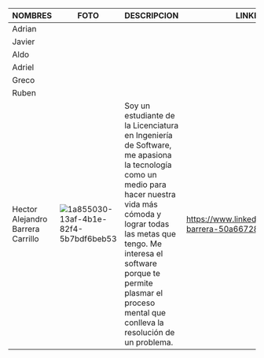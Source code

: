 |                 NOMBRES                |                     FOTO                   |              DESCRIPCION                   |       LINKEDIN                   |
|----------------------------------------|--------------------------------------------|--------------------------------------------|----------------------------------|
|  Adrian                                |                                            |                                            |                                  |
|  Javier                                |                                            |                                            |                                  |
|  Aldo                                  |                                            |                                            |                                  |
|  Adriel                                |                                            |                                            |                                  |
|  Greco                                 |                                            |                                            |                                  |
|  Ruben                                 |                                            |                                            |                                  |
|  Hector Alejandro Barrera Carrillo     |![1a855030-13af-4b1e-82f4-5b7bdf6beb53](https://github.com/Javier-de-Jesus-Ortiz-Miss/Proyecto-FIS/assets/112908347/fc77d3d2-fb53-462d-b077-b3deab03a2b6)| Soy un estudiante de la Licenciatura en Ingeniería de Software, me apasiona la tecnología como un medio para hacer nuestra vida más cómoda y lograr todas las metas que tengo. Me interesa el software porque te permite plasmar el proceso mental que conlleva la resolución de un problema.| https://www.linkedin.com/in/hector-barrera-50a667289/|
